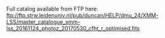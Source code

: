 Full catalog available from FTP here:
ftp://ftp.strw.leidenuniv.nl/pub/duncan/HELP/dmu_24/XMM-LSS/master_catalogue_xmm-lss_20161124_photoz_20170530_cfht_r_optimised.fits
